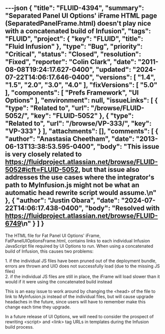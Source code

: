 ---json
{
  "title": "FLUID-4394",
  "summary": "Separated Panel UI Options' iFrame HTML page (SeparatedPanelFrame.html) doesn't play nice with a concatenated build of Infusion",
  "tags": "FLUID",
  "project": {
    "key": "FLUID",
    "title": "Fluid Infusion"
  },
  "type": "Bug",
  "priority": "Critical",
  "status": "Closed",
  "resolution": "Fixed",
  "reporter": "Colin Clark",
  "date": "2011-08-08T19:24:17.627-0400",
  "updated": "2024-07-22T14:06:17.646-0400",
  "versions": [
    "1.4",
    "1.5",
    "2.0",
    "3.0",
    "4.0"
  ],
  "fixVersions": [
    "5.0"
  ],
  "components": [
    "Prefs Framework",
    "UI Options"
  ],
  "environment": null,
  "issueLinks": [
    {
      "type": "Related to",
      "url": "/browse/FLUID-5052/",
      "key": "FLUID-5052"
    },
    {
      "type": "Related to",
      "url": "/browse/VP-333/",
      "key": "VP-333"
    }
  ],
  "attachments": [],
  "comments": [
    {
      "author": "Anastasia Cheetham",
      "date": "2013-06-13T13:38:53.595-0400",
      "body": "This issue is very closely related to <https://fluidproject.atlassian.net/browse/FLUID-5052#icft=FLUID-5052>, but that issue also addresses the use cases where the integrator's path to MyInfusion.js might not be what an automatic head rewrite script would assume.\n"
    },
    {
      "author": "Justin Obara",
      "date": "2024-07-22T14:06:17.438-0400",
      "body": "Resolved with <https://fluidproject.atlassian.net/browse/FLUID-6749>\n"
    }
  ]
}
---
The HTML file for Fat Panel UI Options' iFrame, FatPanelUIOptionsFrame.html, contains links to each individual Infusion JavaScript file required by UI Options to run. When using a concatenated build of Infusion, this causes two problems:

1\. if the individual JS files have been pruned out of the deployment bundle, errors are thrown and UIO does not successfully load (due to the missing JS files)\
2\. if the individual JS files are still in place, the iFrame will load slower than it would if it were using the concatenated build instead

This is an easy issue to work around by changing the \<head> of the file to link to MyInfusion.js instead of the individual files, but will cause upgrade headaches in the future, since users will have to remember make this change each time they upgrade.

In a future release of UI Options, we will need to consider the prospect of rewriting \<script> and \<link> tag URLs in templates during the Infusion build process.

        
